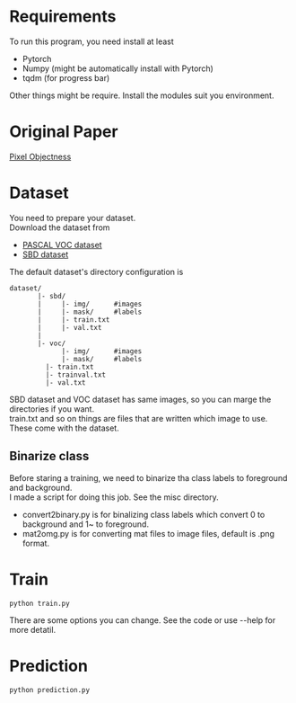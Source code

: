 # Requirements 
To run this program, you need install at least
- Pytorch
- Numpy (might be automatically install with Pytorch)
- tqdm (for progress bar)
  
Other things might be require. Install the modules suit you environment.

# Original Paper
[Pixel Objectness](http://vision.cs.utexas.edu/projects/pixelobjectness/)  
  
# Dataset
You need to prepare your dataset.  
Download the dataset from
- [PASCAL VOC dataset](http://host.robots.ox.ac.uk/pascal/VOC/)
- [SBD dataset](http://home.bharathh.info/pubs/codes/SBD/download.html)  
  
The default dataset's directory configuration is
```
dataset/
       |- sbd/
       |     |- img/      #images
       |     |- mask/     #labels
       |     |- train.txt
       |     |- val.txt
       |
       |- voc/
             |- img/      #images
             |- mask/     #labels
	     |- train.txt
	     |- trainval.txt
	     |- val.txt
```
SBD dataset and VOC dataset has same images, so you can marge the directories if you want.  
train.txt and so on things are files that are written which image to use. These come with the dataset.  
  
## Binarize class
Before staring a training, we need to binarize tha class labels to foreground and background.  
I made a script for doing this job. See the misc directory.  
- convert2binary.py is for binalizing class labels which convert 0 to background and 1~ to foreground.
- mat2omg.py is for converting mat files to image files, default is .png format.

# Train
```
python train.py
```
There are some options you can change. See the code or use --help for more detatil.  

# Prediction
```
python prediction.py
```
